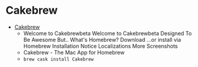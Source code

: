 # Cakebrew
- [Cakebrew](https://www.cakebrew.com/)
  -  Welcome to Cakebrewbeta Welcome to Cakebrewbeta Designed To Be Awesome But.. What's Homebrew? Download ...or install via Homebrew Installation Notice Localizations More Screenshots 
  - Cakebrew - The Mac App for Homebrew
  - `brew cask install Cakebrew`
